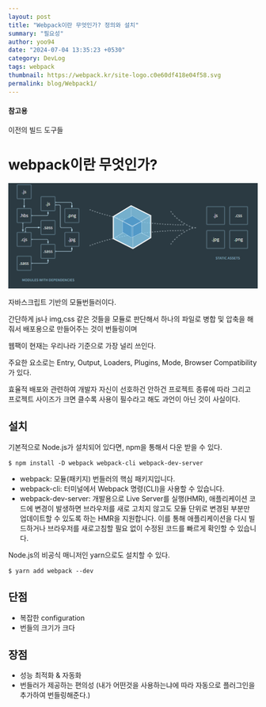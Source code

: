 ```yaml
---
layout: post
title: "Webpack이란 무엇인가? 정의와 설치"
summary: "필요성"
author: yoo94
date: "2024-07-04 13:35:23 +0530"
category: DevLog
tags: webpack
thumbnail: https://webpack.kr/site-logo.c0e60df418e04f58.svg
permalink: blog/Webpack1/
---
```


#### 참고용

<a src="https://survivejs.com/books/webpack/appendices/comparison/">이전의 빌드 도구들</a>

# webpack이란 무엇인가?

<img src="/blog/postImg/webpack1.png" alt="/blog/postImg/webpack1.png" style="max-width:100%;">

자바스크립트 기반의 모듈번들러이다.

간단하게 js나 img,css 같은 것들을 모듈로 판단해서 하나의 파일로 병합 및 압축을 해줘서 배포용으로 만들어주는 것이 번들링이며

웹팩이 현재는 우리나라 기준으로 가장 널리 쓰인다.

주요한 요소로는 Entry, Output, Loaders, Plugins, Mode, Browser Compatibility가 있다.

효율적 배포와 관련하여 개발자 자신이 선호하건 안하건 프로젝트 종류에 따라 그리고 프로젝트 사이즈가 크면 클수록 사용이 필수라고 해도 과언이 아닌 것이 사실이다.

## 설치

기본적으로 Node.js가 설치되어 있다면, npm을 통해서 다운 받을 수 있다.

```shell
$ npm install -D webpack webpack-cli webpack-dev-server
```

- webpack: 모듈(패키지) 번들러의 핵심 패키지입니다.
- webpack-cli: 터미널에서 Webpack 명령(CLI)을 사용할 수 있습니다.
- webpack-dev-server: 개발용으로 Live Server를 실행(HMR),
  애플리케이션 코드에 변경이 발생하면 브라우저를 새로 고치지 않고도 모듈 단위로 변경된 부분만 업데이트할 수 있도록 하는 HMR을 지원합니다.
  이를 통해 애플리케이션을 다시 빌드하거나 브라우저를 새로고침할 필요 없이 수정된 코드를 빠르게 확인할 수 있습니다.

Node.js의 비공식 매니저인 yarn으로도 설치할 수 있다.

```shell
$ yarn add webpack --dev
```

## 단점

- 복잡한 configuration
- 번들의 크기가 크다

## 장점

- 성능 최적화 & 자동화
- 번들러가 제공하는 편의성 (내가 어떤것을 사용하는냐에 따라 자동으로 플러그인을 추가하여 번들링해준다.)

